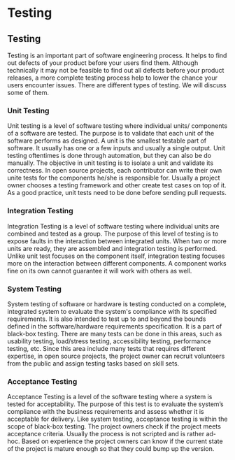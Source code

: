 # Testing

## Testing

Testing is an important part of software engineering process. It helps to find out defects of your product before your users find them. Although technically it may not be feasible to find out all defects before your product releases, a more complete testing process help to lower the chance your users encounter issues. There are different types of testing. We will discuss some of them.

### Unit Testing

Unit testing is a level of software testing where individual units/ components of a software are tested. The purpose is to validate that each unit of the software performs as designed. A unit is the smallest testable part of software. It usually has one or a few inputs and usually a single output. Unit testing oftentimes is done through automation, but they can also be do manually. The objective in unit testing is to isolate a unit and validate its correctness. In open source projects, each contributor can write their own unite tests for the components he/she is responsible for. Usually a project owner chooses a testing framework and other create test cases on top of it. As a good practice, unit tests need to be done before sending pull requests.

### Integration Testing

Integration Testing is a level of software testing where individual units are combined and tested as a group. The purpose of this level of testing is to expose faults in the interaction between integrated units. When two or more units are ready, they are assembled and integration testing is performed. Unlike unit test focuses on the component itself, integration testing focuses more on the interaction between different components. A component works fine on its own cannot guarantee it will work with others as well.

### System Testing

System testing of software or hardware is testing conducted on a complete, integrated system to evaluate the system's compliance with its specified requirements. It is also intended to test up to and beyond the bounds defined in the software/hardware requirements specification. It is a part of black-box testing. There are many tests can be done in this areas, such as usability testing, load/stress testing, accessibility testing, performance testing, etc. Since this area include many tests that requires different expertise, in open source projects, the project owner can recruit volunteers from the public and assign testing tasks based on skill sets.

### Acceptance Testing

Acceptance Testing is a level of the software testing where a system is tested for acceptability. The purpose of this test is to evaluate the system’s compliance with the business requirements and assess whether it is acceptable for delivery. Like system testing, acceptance testing is within the scope of black-box testing. The project owners check if the project meets acceptance criteria. Usually the process is not scripted and is rather ad-hoc. Based on experience the project owners can know if the current state of the project is mature enough so that they could bump up the version.

